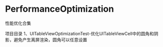 # PerformanceOptimization
性能优化合集

项目目录
1、UITableViewOptimizationTest-优化UITableViewCell中的圆角和阴影，避免产生离屏渲染，圆角可以任意设置
